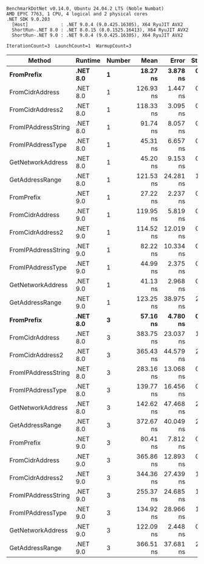 ```

BenchmarkDotNet v0.14.0, Ubuntu 24.04.2 LTS (Noble Numbat)
AMD EPYC 7763, 1 CPU, 4 logical and 2 physical cores
.NET SDK 9.0.203
  [Host]            : .NET 9.0.4 (9.0.425.16305), X64 RyuJIT AVX2
  ShortRun-.NET 8.0 : .NET 8.0.15 (8.0.1525.16413), X64 RyuJIT AVX2
  ShortRun-.NET 9.0 : .NET 9.0.4 (9.0.425.16305), X64 RyuJIT AVX2

IterationCount=3  LaunchCount=1  WarmupCount=3  

```
| Method              | Runtime  | Number | Mean      | Error     | StdDev   | Min       | Max       | Gen0   | Allocated |
|-------------------- |--------- |------- |----------:|----------:|---------:|----------:|----------:|-------:|----------:|
| **FromPrefix**          | **.NET 8.0** | **1**      |  **18.27 ns** |  **3.878 ns** | **0.213 ns** |  **18.03 ns** |  **18.42 ns** | **0.0033** |      **56 B** |
| FromCidrAddress     | .NET 8.0 | 1      | 126.93 ns |  1.447 ns | 0.079 ns | 126.86 ns | 127.01 ns | 0.0067 |     112 B |
| FromCidrAddress2    | .NET 8.0 | 1      | 118.33 ns |  3.095 ns | 0.170 ns | 118.14 ns | 118.45 ns | 0.0067 |     112 B |
| FromIPAddressString | .NET 8.0 | 1      |  91.74 ns |  8.057 ns | 0.442 ns |  91.26 ns |  92.13 ns | 0.0033 |      56 B |
| FromIPAddressType   | .NET 8.0 | 1      |  45.31 ns |  6.657 ns | 0.365 ns |  44.91 ns |  45.62 ns | 0.0052 |      88 B |
| GetNetworkAddress   | .NET 8.0 | 1      |  45.20 ns |  9.153 ns | 0.502 ns |  44.89 ns |  45.78 ns | 0.0033 |      56 B |
| GetAddressRange     | .NET 8.0 | 1      | 121.53 ns | 24.281 ns | 1.331 ns | 120.41 ns | 123.00 ns | 0.0100 |     168 B |
| FromPrefix          | .NET 9.0 | 1      |  27.22 ns |  2.237 ns | 0.123 ns |  27.15 ns |  27.37 ns | 0.0033 |      56 B |
| FromCidrAddress     | .NET 9.0 | 1      | 119.95 ns |  5.819 ns | 0.319 ns | 119.58 ns | 120.16 ns | 0.0067 |     112 B |
| FromCidrAddress2    | .NET 9.0 | 1      | 114.52 ns | 12.019 ns | 0.659 ns | 113.88 ns | 115.20 ns | 0.0067 |     112 B |
| FromIPAddressString | .NET 9.0 | 1      |  82.22 ns | 10.334 ns | 0.566 ns |  81.66 ns |  82.80 ns | 0.0033 |      56 B |
| FromIPAddressType   | .NET 9.0 | 1      |  44.99 ns |  2.375 ns | 0.130 ns |  44.84 ns |  45.08 ns | 0.0052 |      88 B |
| GetNetworkAddress   | .NET 9.0 | 1      |  41.13 ns |  2.968 ns | 0.163 ns |  40.95 ns |  41.27 ns | 0.0033 |      56 B |
| GetAddressRange     | .NET 9.0 | 1      | 123.25 ns | 38.975 ns | 2.136 ns | 121.32 ns | 125.55 ns | 0.0100 |     168 B |
| **FromPrefix**          | **.NET 8.0** | **3**      |  **57.16 ns** |  **4.780 ns** | **0.262 ns** |  **56.87 ns** |  **57.38 ns** | **0.0100** |     **168 B** |
| FromCidrAddress     | .NET 8.0 | 3      | 383.75 ns | 23.037 ns | 1.263 ns | 382.46 ns | 384.98 ns | 0.0200 |     336 B |
| FromCidrAddress2    | .NET 8.0 | 3      | 365.43 ns | 44.579 ns | 2.444 ns | 363.26 ns | 368.07 ns | 0.0200 |     336 B |
| FromIPAddressString | .NET 8.0 | 3      | 283.16 ns | 13.068 ns | 0.716 ns | 282.35 ns | 283.73 ns | 0.0100 |     168 B |
| FromIPAddressType   | .NET 8.0 | 3      | 139.77 ns | 16.456 ns | 0.902 ns | 139.18 ns | 140.81 ns | 0.0157 |     264 B |
| GetNetworkAddress   | .NET 8.0 | 3      | 142.62 ns | 47.468 ns | 2.602 ns | 139.78 ns | 144.89 ns | 0.0100 |     168 B |
| GetAddressRange     | .NET 8.0 | 3      | 372.67 ns | 40.049 ns | 2.195 ns | 370.75 ns | 375.06 ns | 0.0300 |     504 B |
| FromPrefix          | .NET 9.0 | 3      |  80.41 ns |  7.812 ns | 0.428 ns |  79.93 ns |  80.76 ns | 0.0100 |     168 B |
| FromCidrAddress     | .NET 9.0 | 3      | 365.86 ns | 12.893 ns | 0.707 ns | 365.05 ns | 366.34 ns | 0.0200 |     336 B |
| FromCidrAddress2    | .NET 9.0 | 3      | 344.36 ns | 27.439 ns | 1.504 ns | 342.70 ns | 345.64 ns | 0.0200 |     336 B |
| FromIPAddressString | .NET 9.0 | 3      | 255.37 ns | 24.685 ns | 1.353 ns | 254.34 ns | 256.90 ns | 0.0100 |     168 B |
| FromIPAddressType   | .NET 9.0 | 3      | 134.92 ns | 28.966 ns | 1.588 ns | 133.09 ns | 135.87 ns | 0.0157 |     264 B |
| GetNetworkAddress   | .NET 9.0 | 3      | 122.09 ns |  2.448 ns | 0.134 ns | 122.01 ns | 122.25 ns | 0.0100 |     168 B |
| GetAddressRange     | .NET 9.0 | 3      | 366.51 ns | 37.681 ns | 2.065 ns | 364.24 ns | 368.28 ns | 0.0300 |     504 B |
